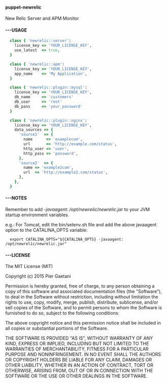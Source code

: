 #### puppet-newrelic
New Relic Server and APM Monitor

#### ---USAGE ####
```ruby
  class { 'newrelic::server':
    license_key => 'YOUR_LICENSE_KEY',
    use_latest  => true,
  }

  class { 'newrelic::apm':
    license_key => 'YOUR_LICENSE_KEY',
    app_name    => 'My Application',
  }

  class { 'newrelic::plugin::mysql':
    license_key => 'YOUR_LICENSE_KEY',
    db_name     => 'customers'
    db_user     => 'root'
    db_pass     => 'your_password'
  }

  class { 'newrelic::plugin::nginx':
    license_key => 'YOUR_LICENSE_KEY',
    data_sources => {
      'source1'  => {
        name      => 'examplecom',
        url       => 'http://example.com/status',
        http_user => 'user',
        http_pass => 'password',
      },
      'source2'  => {
        name => 'example2com',
        url  => 'http://example2.com/status',
      },
    },
  }
```
#### ---NOTES ####
Remember to add *-javaagent: /opt/newrelic/newrelic.jar* to your JVM startup environment variables.

e.g.:
  For Tomcat, edit the bin/setenv.sh file and add the above javaagent option to the CATALINA_OPTS variable:
```Shell
  export CATALINA_OPTS="${CATALINA_OPTS} -javaagent: /opt/newrelic/newrelic.jar"
```
#### ---LICENSE ####
The MIT License (MIT)

Copyright (c) 2015 Pier Gaetani

Permission is hereby granted, free of charge, to any person obtaining a copy
of this software and associated documentation files (the "Software"), to deal
in the Software without restriction, including without limitation the rights
to use, copy, modify, merge, publish, distribute, sublicense, and/or sell
copies of the Software, and to permit persons to whom the Software is
furnished to do so, subject to the following conditions:

The above copyright notice and this permission notice shall be included in all
copies or substantial portions of the Software.

THE SOFTWARE IS PROVIDED "AS IS", WITHOUT WARRANTY OF ANY KIND, EXPRESS OR
IMPLIED, INCLUDING BUT NOT LIMITED TO THE WARRANTIES OF MERCHANTABILITY,
FITNESS FOR A PARTICULAR PURPOSE AND NONINFRINGEMENT. IN NO EVENT SHALL THE
AUTHORS OR COPYRIGHT HOLDERS BE LIABLE FOR ANY CLAIM, DAMAGES OR OTHER
LIABILITY, WHETHER IN AN ACTION OF CONTRACT, TORT OR OTHERWISE, ARISING FROM,
OUT OF OR IN CONNECTION WITH THE SOFTWARE OR THE USE OR OTHER DEALINGS IN THE
SOFTWARE.